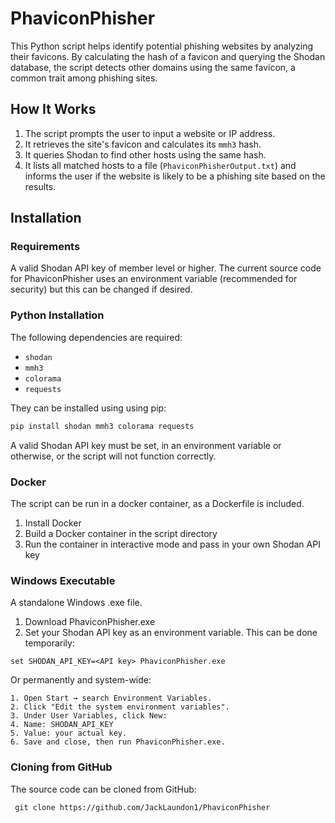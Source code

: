 # PhaviconPhisher

This Python script helps identify potential phishing websites by analyzing their favicons. By calculating the hash of a favicon and querying the Shodan database, the script detects other domains using the same favicon, a common trait among phishing sites.

## How It Works

1. The script prompts the user to input a website or IP address.
2. It retrieves the site's favicon and calculates its `mmh3` hash.
3. It queries Shodan to find other hosts using the same hash.
4. It lists all matched hosts to a file (`PhaviconPhisherOutput.txt`) and informs the user if the website is likely to be a phishing site based on the results.

## Installation
### Requirements
A valid Shodan API key of member level or higher.  The current source code for PhaviconPhisher uses an environment variable (recommended for security) but this can be changed if desired.

### Python Installation
The following dependencies are required:

- `shodan`
- `mmh3`
- `colorama`
- `requests`

They can be installed using using pip:

```bash
pip install shodan mmh3 colorama requests
```
A valid Shodan API key must be set, in an environment variable or otherwise, or the script will not function correctly.
### Docker 
The script can be run in a docker container, as a Dockerfile is included.  
1. Install Docker
2. Build a Docker container in the script directory
3. Run the container in interactive mode and pass in your own Shodan API key

### Windows Executable 
A standalone Windows .exe file.
1. Download PhaviconPhisher.exe
2. Set your Shodan API key as an environment variable.  This can be done temporarily:
``` Temporary (Command Prompt)
set SHODAN_API_KEY=<API key> PhaviconPhisher.exe
```
Or permanently and system-wide:
```Permament (System-Wode):
1. Open Start → search Environment Variables.
2. Click "Edit the system environment variables".
3. Under User Variables, click New:
4. Name: SHODAN_API_KEY
5. Value: your actual key.
6. Save and close, then run PhaviconPhisher.exe.
```
### Cloning from GitHub
The source code can be cloned from GitHub:
```
 git clone https://github.com/JackLaundon1/PhaviconPhisher
```
